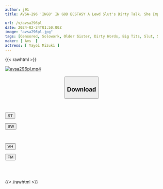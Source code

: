 ```yaml
---
author: j91
title: AVSA-296 'INGO' IN GOD ECSTASY A Lewd Slut's Dirty Talk. She Imprints Her Obscene And Erotic Voice Into The Men's Brains And Makes Them Ascend To Heaven With Relentless Dick Torture. Mizuki Yayoi Is Completely Dominated.

url: /v/avsa296pl
date: 2024-02-24T01:50:00Z
image: "avsa296pl.jpg"
tags: [Censored, Solowork, Older Sister, Dirty Words, Big Tits, Slut, Submissive Men	]
maker: [ Avs  ]
actress: [ Yayoi Mizuki ]
---
```



{{< rawhtml >}}

<div class="video" data-videoid="3kdd1QjL1rCXA2">
    <a href="javascript:;">
        <img src="/v/avsa296pl/avsa296pl.jpg" width="WIDTH" height="HEIGHT" alt="avsa296pl.mp4" loading="lazy">
    </a>
</div>

<script type="text/javascript" src="https://j91.asia/asset/on-demand-st.js"></script>

<br>
  <link rel="stylesheet" href="https://j91.asia/asset/bs5.css">
  
  <center>
  <button class="btn btn-primary" type="button" data-bs-toggle="collapse" data-bs-target=".multi-collapse" aria-expanded="false" aria-controls="multiCollapseExample1 multiCollapseExample2"><h2>Download</h2></button></center>
</p>
<div class="row">
  <div class="col">
    <div class="collapse multi-collapse" id="multiCollapseExample1">
      <div class="card card-body">
	      	      <br>
<div class="buttons">  
<p><a href="https://streamtape.to/v/3kdd1QjL1rCXA2" target="_blank"><button class="btn-hover color-3"><i class="fa fa-download"></i> ST</button></a></p>
<p><a href="https://cdnwish.com/qyx8pssmyhto" target="_blank"><button class="btn-hover color-2"><i class="fa fa-download"></i> SW</button></a></p></div>
    </div>
  </div>
</div>
  <div class="col">
    <div class="collapse multi-collapse" id="multiCollapseExample2">
      <div class="card card-body">
	      <br>
<div class="buttons">
<p><a href="https://vidhidepro.com/f/jrbsquobhl7a"><button class="btn-hover color-9"><i class="fa fa-download"></i> VH</button></a></p>
<p><a href="https://filemoon.sx/d/4fgl70173ojz"><button class="btn-hover color-8"><i class="fa fa-download"></i> FM</button></a></p></div>
<br><br>
      </div>
    </div>
  </div>
</div>

{{< /rawhtml >}}